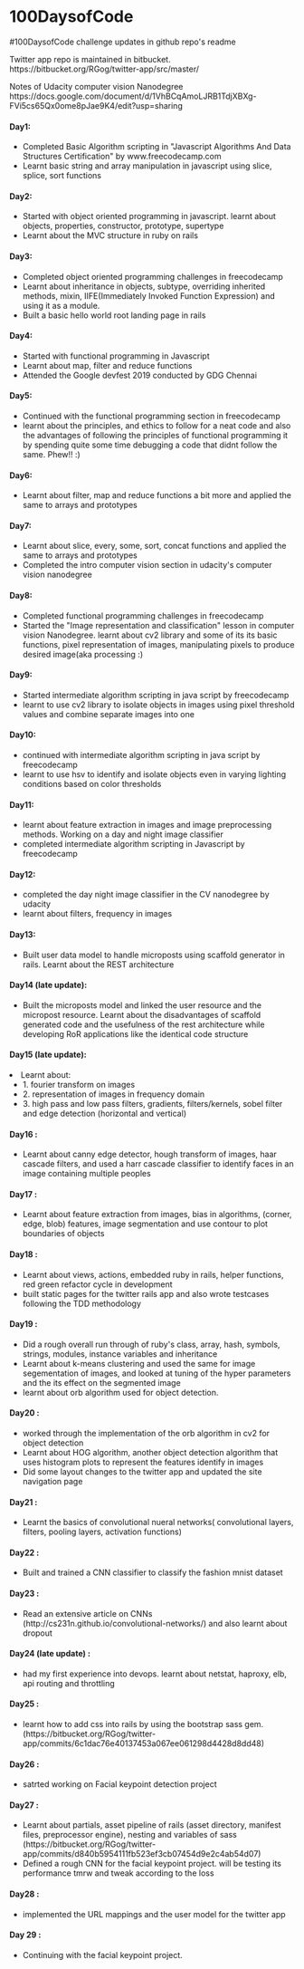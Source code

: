 # 100DaysofCode
#100DaysofCode challenge updates in github repo's readme
<p> Twitter app repo is maintained in bitbucket. https://bitbucket.org/RGog/twitter-app/src/master/</p>
<p> Notes of Udacity computer vision Nanodegree https://docs.google.com/document/d/1VhBCqAmoLJRB1TdjXBXg-FVi5cs65Qx0ome8pJae9K4/edit?usp=sharing </li>
<h4>Day1:</h4>
<ul>
  <li>Completed Basic Algorithm scripting in "Javascript Algorithms And Data Structures Certification" by www.freecodecamp.com</li>
  <li>Learnt basic string and array manipulation in javascript using slice, splice, sort functions</li>
</ul>  
<h4>Day2:</h4>
<ul>
  <li>Started with object oriented programming in javascript. learnt about objects, properties, constructor, prototype, supertype</li>
  <li>Learnt about the MVC structure in ruby on rails</li>
</ul>
<h4>Day3:</h4>
<ul>
  <li>Completed object oriented programming challenges in freecodecamp</li>
  <li>Learnt about inheritance in objects, subtype, overriding inherited methods, mixin, IIFE(Immediately Invoked Function Expression) and using it as a module.</li>
  <li>Built a basic hello world root landing page in rails</li>
</ul>
<h4>Day4:</h4>
<ul>
  <li>Started with functional programming in Javascript</li>
  <li>Learnt about map, filter and reduce functions</li>
  <li>Attended the Google devfest 2019 conducted by GDG Chennai</li>
</ul>
<h4>Day5:</h4>
<ul>
  <li>Continued with the functional programming section in freecodecamp</li>
  <li>learnt about the principles, and ethics to follow for a neat code and also the advantages of following the principles of functional programming it by spending quite some time debugging a code that didnt follow the same. Phew!! :)</li>
</ul>
<h4>Day6:</h4>
<ul>
  <li>Learnt about filter, map and reduce functions a bit more and applied the same to arrays and prototypes</li>
</ul>
<h4>Day7:</h4>
<ul>
  <li>Learnt about slice, every, some, sort, concat functions and applied the same to arrays and prototypes</li>
  <li>Completed the intro computer vision section in udacity's computer vision nanodegree</li> 
</ul>
<h4>Day8:</h4>
<ul>
  <li>Completed functional programming challenges in freecodecamp</li>
  <li>Started the "Image representation and classification" lesson in computer vision Nanodegree. learnt about cv2 library and some of its its basic functions, pixel representation of images, manipulating pixels to produce desired image(aka processing :)</li>
</ul>
<h4>Day9:</h4>
<ul>
  <li>Started intermediate algorithm scripting in java script by freecodecamp</li>
  <li>learnt to use cv2 library to isolate objects in images using pixel threshold values and combine separate images into one</li>
</ul>
<h4>Day10:</h4>
<ul>
  <li>continued with intermediate algorithm scripting in java script by freecodecamp</li>
  <li>learnt to use hsv to identify and isolate objects even in varying lighting conditions based on color thresholds </li>
</ul>
<h4>Day11:</h4>
<ul>
  <li>learnt about feature extraction in images and image preprocessing methods. Working on a day and night image classifier</li>
  <li>completed intermediate algorithm scripting in Javascript by freecodecamp</li>
</ul>
<h4>Day12:</h4>
<ul>
  <li>completed the day night image classifier in the CV nanodegree by udacity</li>
  <li>learnt about filters, frequency in images</li>
</ul>
<h4>Day13:</h4>
<ul>
  <li>Built user data model to handle microposts using scaffold generator in rails. Learnt about the REST architecture</li>
</ul>
<h4>Day14 (late update):</h4>
<ul>
  <li>Built the microposts model and linked the user resource and the micropost resource. Learnt about the disadvantages of scaffold generated code and the usefulness of the rest architecture while developing RoR applications like the identical code structure</li>
</ul>
<h4>Day15 (late update):</h4>
  <li>Learnt about:
  <ul>
    <li>1. fourier transform on images</li>
    <li>2. representation of images in frequency domain</li>
    <li>3. high pass and low pass filters, gradients, filters/kernels, sobel filter and edge detection (horizontal and vertical)</li>
  </ul>
  </li>
</ul>
<h4>Day16 :</h4>
<ul>
  <li>Learnt about canny edge detector, hough transform of images, haar cascade filters, and used a harr cascade classifier to identify faces in an image containing multiple peoples</li>
</ul>
<h4>Day17 :</h4>
<ul>
  <li>Learnt about feature extraction from images, bias in algorithms, (corner, edge, blob) features, image segmentation and use contour to plot boundaries of objects </li>
</ul>
<h4>Day18 :</h4>
<ul>
  <li>Learnt about views, actions, embedded ruby in rails, helper functions, red green refactor cycle in development</li>
  <li>built static pages for the twitter rails app and also wrote testcases following the TDD methodology</li>
</ul>
<h4>Day19 :</h4>
<ul>
  <li>Did a rough overall run through of ruby's class, array, hash, symbols, strings, modules, instance variables and inheritance</li>
  <li>Learnt about k-means clustering and used the same for image segementation of images, and looked at tuning of the hyper parameters and the its effect on the segmented image</li>
  <li>learnt about orb algorithm used for object detection.</li> 
</ul>
<h4>Day20 :</h4>
<ul>
  <li>worked through the implementation of the orb algorithm in cv2 for object detection</li>
  <li>Learnt about HOG algorithm, another object detection algorithm that uses histogram plots to represent the features identify in images</li>
  <li>Did some layout changes to the twitter app and updated the site navigation page</li>
</ul>
<h4>Day21 :</h4>
<ul>
  <li>Learnt the basics of convolutional nueral networks( convolutional layers, filters, pooling layers, activation functions)</li>
</ul>
<h4>Day22 :</h4>
<ul>
  <li>Built and trained a CNN classifier to classify the fashion mnist dataset</li>
</ul>
<h4>Day23 :</h4>
<ul>
  <li>Read an extensive article on CNNs (http://cs231n.github.io/convolutional-networks/) and also learnt about dropout</li>
</ul>
<h4>Day24 (late update) :</h4>
<ul>
  <li>had my first experience into devops. learnt about netstat, haproxy, elb, api routing and throttling</li>
</ul>
<h4>Day25 :</h4>
<ul>
  <li>learnt how to add css into rails by using the bootstrap sass gem. (https://bitbucket.org/RGog/twitter-app/commits/6c1dac76e40137453a067ee061298d4428d8dd48) </li>
</ul>
<h4>Day26 :</h4>
<ul>
  <li>satrted working on Facial keypoint detection project </li>
</ul>
<h4>Day27 :</h4>
<ul>
  <li>Learnt about partials, asset pipeline of rails (asset directory, manifest files, preprocessor engine), nesting and variables of sass (https://bitbucket.org/RGog/twitter-app/commits/d840b5954111fb523ef3cb07454d9e2c4ab54d07) </li>
  <li>Defined a rough CNN for the facial keypoint project. will be testing its performance tmrw and tweak according to the loss</li>
</ul>
<h4>Day28 :</h4>
<ul>
  <li>implemented the URL mappings and the user model for the twitter app</li>
</ul>
<h4>Day 29 :</h4>
<ul>
  <li>Continuing with the facial keypoint project.</li>
<ul>




  

